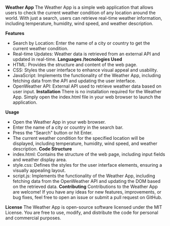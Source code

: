 **Weather App**
The Weather App is a simple web application that allows users to check the current weather condition of any location around the world. With just a search, users can retrieve real-time weather information, including temperature, humidity, wind speed, and weather description.


**Features**
 - Search by Location: Enter the name of a city or country to get the current weather condition.
 - Real-time Updates: Weather data is retrieved from an external API and updated in real-time.
**Languages /tecnologies Used**
 - HTML: Provides the structure and content of the web page.
 - CSS: Styles the user interface to enhance visual appeal and usability.
 - JavaScript: Implements the functionality of the Weather App, including fetching data from the API and updating the user interface.
 - OpenWeather API: External API used to retrieve weather data based on user input.
**Installation**
There is no installation required for the Weather App. Simply open the index.html file in your web browser to launch the application.

**Usage**
 - Open the Weather App in your web browser.
 - Enter the name of a city or country in the search bar.
 - Press the "Search" button or hit Enter.
 - The current weather condition for the specified location will be displayed, including temperature, humidity, wind speed, and weather description.
**Code Structure**
 - index.html: Contains the structure of the web page, including input fields and weather display area.
 - style.css: Defines the styles for the user interface elements, ensuring a visually appealing layout.
 - script.js: Implements the functionality of the Weather App, including fetching data from the OpenWeather API and updating the DOM based on the retrieved data.
**Contributing**
Contributions to the Weather App are welcome! If you have any ideas for new features, improvements, or bug fixes, feel free to open an issue or submit a pull request on GitHub.

**License**
The Weather App is open-source software licensed under the MIT License. You are free to use, modify, and distribute the code for personal and commercial purposes.

